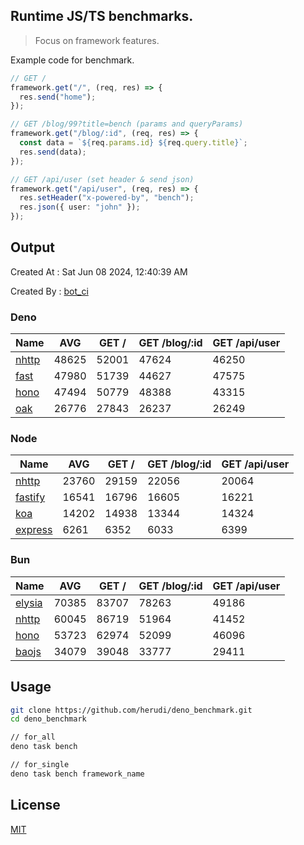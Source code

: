 ## Runtime JS/TS benchmarks.

> Focus on framework features.

Example code for benchmark.
```ts
// GET /
framework.get("/", (req, res) => {
  res.send("home");
});

// GET /blog/99?title=bench (params and queryParams)
framework.get("/blog/:id", (req, res) => {
  const data = `${req.params.id} ${req.query.title}`;
  res.send(data);
});

// GET /api/user (set header & send json)
framework.get("/api/user", (req, res) => {
  res.setHeader("x-powered-by", "bench");
  res.json({ user: "john" });
});
```

## Output
Created At : Sat Jun 08 2024, 12:40:39 AM

Created By : [bot_ci](https://github.com/herudi/deno_benchmarks/commits?author=github-actions%5Bbot%5D)


### Deno
|Name|AVG|GET /|GET /blog/:id|GET /api/user|
|----|----|----|----|----|
|[nhttp](https://github.com/nhttp/nhttp)|48625|52001|47624|46250|
|[fast](https://github.com/danteissaias/fast)|47980|51739|44627|47575|
|[hono](https://github.com/honojs/hono)|47494|50779|48388|43315|
|[oak](https://github.com/oakserver/oak)|26776|27843|26237|26249|
  


### Node
|Name|AVG|GET /|GET /blog/:id|GET /api/user|
|----|----|----|----|----|
|[nhttp](https://github.com/nhttp/nhttp)|23760|29159|22056|20064|
|[fastify](https://github.com/fastify/fastify)|16541|16796|16605|16221|
|[koa](https://github.com/koajs/koa)|14202|14938|13344|14324|
|[express](https://github.com/expressjs/express)|6261|6352|6033|6399|
  


### Bun
|Name|AVG|GET /|GET /blog/:id|GET /api/user|
|----|----|----|----|----|
|[elysia](https://github.com/elysiajs/elysia)|70385|83707|78263|49186|
|[nhttp](https://github.com/nhttp/nhttp)|60045|86719|51964|41452|
|[hono](https://github.com/honojs/hono)|53723|62974|52099|46096|
|[baojs](https://github.com/mattreid1/baojs)|34079|39048|33777|29411|
  



## Usage

```bash
git clone https://github.com/herudi/deno_benchmark.git
cd deno_benchmark

// for_all
deno task bench

// for_single
deno task bench framework_name
```

## License

[MIT](LICENSE)

